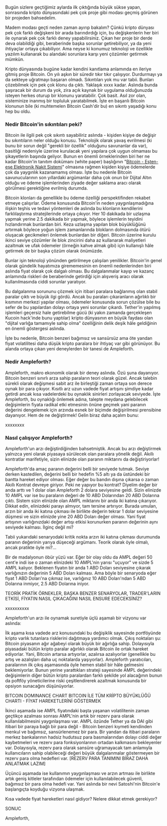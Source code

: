 Bugün sizlere geçtiğimiz aylarda ilk çıktığında büyük sükse yapan, sonrasında kripto dünyasındaki pek çok proje gibi modası geçmiş görünen bir projeden bahsedelim. 

Madem modası geçti neden zaman ayırıp bakalım? Çünkü kripto dünyası pek çok farklı değişkeni bir arada barındırdığı için, bu değişkenlerin her biri ile oynarak pek çok farklı deney yapabilirsiniz. Çıkan her proje bir derde deva olabildiği gibi, beraberinde başka sorunlar getirebiliyor, ya da yeni ihtiyaçlar ortaya çıkabiliyor. Ama neyse ki konumuz teknoloji ve özellikle yazılım kullanarak bu alandaki sorunlara karşı yeni çözümler getirmek mümkün. 

Kripto dünyasında bugüne kadar kendini kanıtlama anlamında en ileriye gitmiş proje Bitcoin. On yılı aşkın bir süredir tıkır tıkır çalışıyor. Durdurmayı ya da sekteye uğratmayı başaran olmadı. Sıkıntıları yok mu var tabii. Bunları çözebilmek için pek çok klonu da çıktı. Yaklaşık xxxx kadar. Aslında bunda şaşıracak bir durum da yok, zira açık kaynak bir uygulama olduğunuzda isteyen herkes oturup bir klonunu yaratabilir. Çok basit. Asıl zor olan, sisteminize inanmış bir topluluk yaratabilmek. İşte en başarılı Bitcoin klonunun bile (ki muhtemelen Bitcoin Cash'dir bu) en sıkıntı yaşadığı konu hep bu oldu. 

### Nedir Bitcoin'in sıkıntıları peki? 

Bitcoin ile ilgili pek çok sıkıntı sayabiliriz aslında - kişiden kişiye de değişir bu sıkıntıların neler olduğu konusu. Teknolojik olarak yavaş evrilmesi (ki bunu bir sorun değil "gerekli bir özellik" olduğunu savunanlar da var), basitliği nedeniyle üzerine kurulacak yeni yapılara çok uygun olmaması bu şikayetlerin başında geliyor. Bunun en önemli örneklerinden biri her ne kadar Bitcoin'in tanıtım dokümanı (white paper) başlığının "[Bitcoin - Eşten-eşe Elektronik Nakit Sistemi](https://bitcoin.org/bitcoin.pdf)" olmasına rağmen kişiden kişiye ödemelerde çok da yaygınlık kazanamamış olması. İşte bu nedenle Bitcoin savunucularının son yıllardaki argümanlar daha çok onun bir Dijital Altın olduğu ve ödeme işlemlerinden ziyade değer saklama aracı olarak görülmesi gerektiğine evrilmiş durumda. 

Bitcoin klonları da genellikle bu ödeme özelliği perspektifinden rekabet etmeye çalışırlar. Ödeme konusunda Bitcoin'in neden yaygınlaşmadığına ilişkin teşhis ve tedavi yöntemleri de aslında bu klonların kendilerini farklılaştırma stratejilerinde ortaya çıkıyor. Her 10 dakikada bir uzlaşma yapmak yerine 2.5 dakikada bir yapmak, böylece işlemlerin teyidini hızlandırmak bunlardan biri. Keza uzlaşma yapılan blok büyüklüğünü artırmak böylece yoğun işlem zamanlarında blokların dolmasında ötürü oluşacak gecikmeleri önlemek bunlardan bir diğeri. Bitcoin üzerine kurulu ikinci seviye çözümler ile blok zincirini daha az kullanarak maliyetleri azaltmak ve ufak ödemeler (örneğin kahve almak gibi) için kullanışlı hâle getirmek de bir başka çözüm olarak önümüzde. 

Bunlar işin teknoloji yönünden getirilmeye çalışılan yenilikler. Bitcoin'in genel olarak gündelik hayatımıza girememesinin en önemli nedenlerinden biri aslında fiyat olarak çok dalgalı olması. Bu dalgalanmalar kayıp ve kazanç anlamında riskleri de beraberinde getirdiği için alışveriş aracı olarak kullanılmasında ciddi sorunlar yaratıyor. 

Bu dalgalanma sorununu çözmek için itibari paralara bağlanmış olan stabil paralar çıktı ve büyük ilgi gördü. Ancak bu paraları çıkaranların ağırlıklı bir kısmının merkezi yapılar olması, ödemeler konusunda sorun çözülse bile bu sefer de bu yapılardan dolayı ortaya yeni sorunlar çıkardı. Tether'in yapılmış işlemleri geçersiz hale getirebilme gücü (ki yakın zamanda gerçekleşen Kucoin hack'inde bunu yaptılar) kripto dünyasının en büyük faydası olan "dijital varlığa tamamıyle sahip olma" özelliğinin delik deşik hâle geldiğinin en önemli göstergesi aslında. 

İşte bu nedenle, Bitcoin benzeri bağımsız ve sansürsüz ama öte yandan fiyat volatilitesi daha düşük kripto paralara bir ihtiyaç var gibi görünüyor. Bu alanda ortaya çıkan yeni deneylerden bir tanesi de Ampleforth. 

### Nedir Ampleforth?

Ampleforth, makro ekonomik olarak bir deney aslında. Özü şuna dayanıyor. Bitcoin benzeri sınırlı arza sahip paraların teori olarak güzel. Ancak talebin sürekli olarak değişmesi sabit arz ile birleştiği zaman ortaya son derece oynak bir para çıkıyor. Kısıtlı arz uzun vadede fiyat artışını şimdiye kadar getirdi ancak kısa vadelerdeki bu oynaklık sinirleri zorlayacak seviyede. İşte Ampleforth, bu oynaklığı önlemek adına, talepte meydana gelebilecek değişimlerin fiyata radikal etki etmesinin önüne geçmek yani paranın değerini dengelemek için arzında esnek bir biçimde değişirilmesi prensibine dayanıyor. Hem de ne değiştirmek! Gelin biraz daha açalım bunu: 

xxxxxxxx


### Nasıl çalışıyor Ampleforth?

Ampleforth'un arzı değiştirdiğinden bahsetmiştik. Ancak bu arzı değiştirmek yalnızca yeni olarak piyasaya sürülecek olan paralara yönelik değil. Akıllı kontratlar marifetiyle, sizin elinizde olan paranın miktarını da değiştiriyorlar!

Ampleforth'da amaç paranın değerini belli bir seviyede tutmak. Seviye derken kastedilen, değerini belli bir hedefin %5 altı ya da üstündeki bir bantta hareket ediyor olması. Eğer değer bu bandın dışına çıkarsa o zaman Akıllı Kontrat devreye giriyor. Peki ne yapıyor bu kontrat? Diyelim değer bir anda arttı ve 1 dolar olan Ampleforth 2 dolara seviyesine geldi. Sizin elinizde 10 AMPL var ise bu paraların değeri de 10 ABD Dolarından 20 ABD Dolarına çıktı. Sistem sizin elinizde olan AMPL miktarını bir anda iki katına çıkarıyor. Dikkat edin, elinizdeki parayı almıyor, tam tersine artırıyor. Burada umulan, arzın bir anda iki katına çıkması ile birlikte değerin tekrar 1 dolar seviyesine düşmesi ve sizin elinizde yine 20 ABD Doları değer olması. Yani fiyat artışının varlığınızdaki değer artışı etkisi korunurken paranın değerinin aynı seviyede kalması. İlginç değil mi?

Tabii yukarıdaki senaryodaki kritik nokta arzın iki katına çıkması durumunda paranın değerinin yarıya düşeceği argümanı. Teorik olarak öyle olmalı, ancak pratikte öyle mi?... 

Bir de madalyonun öbür yüzü var. Eğer bir olay oldu da AMPL değeri 50 cent'e indi ise o zaman elinizdeki 10 AMPL'nin yarısı "uçuyor" ve sizde 5 AMPL kalıyor. Beklenen fiyatın bir anda 1 ABD Doları seviyesine çıkarak varlığınızın değerinin 5 ABD Doları kalması. Ama böyle bir senaryoda eğer fiyat 1 ABD Doları'na çıkmaz ise, varlığınız 10 ABD Doları'ndan 5 ABD Dolarına inmiyor, 2.5 ABD Dolarına iniyor.

TEORİK PRATİK ÖRNEKLER, BAŞKA BENZER SENARYOLAR, TRADER'LARIN ETKİSİ, FİYATIN NASIL ÇIKACAĞINI NASIL ENSURE EDECEKSİNİZ?

xxxxxxxxxx

Ampleforth'un arzı ile oynamak suretiyle üçlü aşamalı bir vizyonu var aslında: 

İlk aşama kısa vadede arz konusundaki bu değişiklik sayesinde portföyünde kripto varlık tutanlara risklerini dağıtmaya yardımcı olmak. Çıkış noktaları şu: Bitcoin piyasanın ağır ağabeyi olarak büyük bir ağırlığa sahip. Dolayısıyla piyasadaki bütün kripto paralar ağırlıklı olarak Bitcoin ile ortak hareket ediyorlar. Yani, Bitcoin artarsa artıyorlar, azalırsa azalıyorlar (genellikle bu artış ve azalışları daha uç noktalarda yaşıyorlar). Ampleforth yaratıcıları, paralarının ilk çıkış aşamasında öyle hemen stabil bir hâle gelmesini beklemiyorlar. Bunun yerine yarattıkları strateji sayesinde AMPL değerindeki değişimlerin diğer bütün kripto paralardan farklı şekilde yol alacağının bunun da poftföy yöneticilerine riski çeşitlendirerek azaltmak konusunda bir opsiyon sunacağını düşünüyorlar. 

BITCOIN DOMINANCE CHART
BITCOIN İLE TÜM KRİPTO BÜYÜKLÜĞÜ CHARTI - FİYAT HAREKETLERİNİ GÖSTERMEK

İkinci aşamada ise AMPL fiyatındaki başta yaşanan volatilitenin zaman geçtikçe azalması sonrası AMPL'nin artık bir rezerv para olarak kullanılabilmesini yaygınlaşması var. AMPL özünde Tether ya da DAI gibi itibari bir paraya bağlı bir para değil - Bitcoin benzeri kıymeti kendinden menkul ve bağımsız, sansürlenemez bir para. Bir yandan da itibari paraların merkez bankalarının hadsiz hudutsuz para basmalarından dolayı ciddi değer kaybetmeleri ve rezerv para fonksiyonlarının ortadan kalkmasını bekleyenler var. Dolayısıyla, rezerv para olarak sansüre uğramayacak tam anlamıyla kullanıcıların sahip olabileceği değeri büyük dalgalanmalar göstermeyen bir rezerv para olma hedefleri var. [REZERV PARA TANIMINI BİRAZ DAHA ANLATMAK LAZIM]

Üçüncü aşamada ise kullanımın yaygınlaşması ve arzın artması ile birlikte artık geniş kitleler tarafından ödemeler için kullanılabilecek güvenli, bağımsız bir para olma hedefi var. Yani aslında bir nevi Satoshi'nin Bitcoin'e başlangıçta koyduğu vizyona ulaşmak. 


Kısa vadede fiyat hareketleri nasıl gidiyor?
Nelere dikkat etmek gerekiyor?



SONUC

Ampleforth, 
